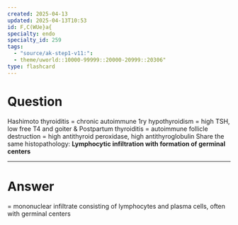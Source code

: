 ```yaml
---
created: 2025-04-13
updated: 2025-04-13T10:53
id: F,C(WUe}a{
specialty: endo
specialty_id: 259
tags:
  - "source/ak-step1-v11:": 
  - theme/uworld::10000-99999::20000-20999::20306"
type: flashcard
---
```


# Question
Hashimoto thyroiditis = chronic autoimmune 1ry hypothyroidism = high TSH, low free T4 and goiter & Postpartum thyroiditis = autoimmune follicle destruction = high antithyroid peroxidase, high antithyroglobulin   Share the same histopathology: **Lymphocytic infiltration with formation of germinal centers**

---

# Answer
= mononuclear infiltrate consisting of lymphocytes and plasma cells, often with germinal centers